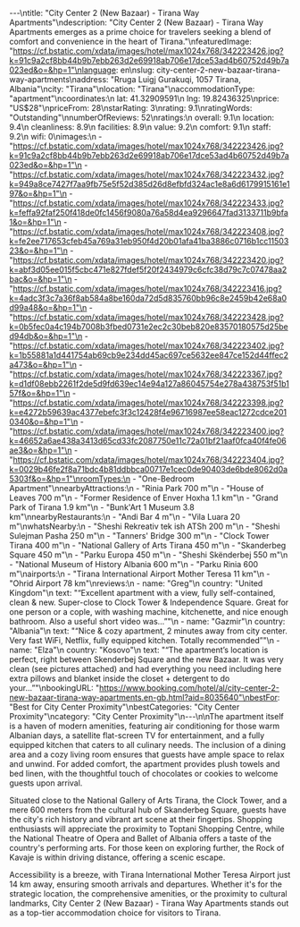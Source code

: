 ---\ntitle: "City Center 2 (New Bazaar) - Tirana Way Apartments"\ndescription: "City Center 2 (New Bazaar) - Tirana Way Apartments emerges as a prime choice for travelers seeking a blend of comfort and convenience in the heart of Tirana."\nfeaturedImage: "https://cf.bstatic.com/xdata/images/hotel/max1024x768/342223426.jpg?k=91c9a2cf8bb44b9b7ebb263d2e69918ab706e17dce53ad4b60752d49b7a023ed&o=&hp=1"\nlanguage: en\nslug: city-center-2-new-bazaar-tirana-way-apartments\naddress: "Rruga Luigj Gurakuqi, 1057 Tirana, Albania"\ncity: "Tirana"\nlocation: "Tirana"\naccommodationType: "apartment"\ncoordinates:\n  lat: 41.32909591\n  lng: 19.82436325\nprice: "US$28"\npriceFrom: 28\nstarRating: 3\nrating: 9.1\nratingWords: "Outstanding"\nnumberOfReviews: 52\nratings:\n  overall: 9.1\n  location: 9.4\n  cleanliness: 8.9\n  facilities: 8.9\n  value: 9.2\n  comfort: 9.1\n  staff: 9.2\n  wifi: 0\nimages:\n  - "https://cf.bstatic.com/xdata/images/hotel/max1024x768/342223426.jpg?k=91c9a2cf8bb44b9b7ebb263d2e69918ab706e17dce53ad4b60752d49b7a023ed&o=&hp=1"\n  - "https://cf.bstatic.com/xdata/images/hotel/max1024x768/342223432.jpg?k=949a8ce7427f7aa9fb75e5f52d385d26d8efbfd324ac1e8a6d6179915161e197&o=&hp=1"\n  - "https://cf.bstatic.com/xdata/images/hotel/max1024x768/342223433.jpg?k=feffa92faf250f418de0fc1456f9080a76a58d4ea9296647fad3133711b9bfa1&o=&hp=1"\n  - "https://cf.bstatic.com/xdata/images/hotel/max1024x768/342223408.jpg?k=fe2ee717653cfeb45a769a31eb950f4d20b01afa41ba3886c0716b1cc1150323&o=&hp=1"\n  - "https://cf.bstatic.com/xdata/images/hotel/max1024x768/342223420.jpg?k=abf3d05ee015f5cbc471e827fdef5f20f2434979c6cfc38d79c7c07478aa2bac&o=&hp=1"\n  - "https://cf.bstatic.com/xdata/images/hotel/max1024x768/342223416.jpg?k=4adc3f3c7a36f8ab584a8be160da72d5d835760bb96c8e2459b42e68a0d99a48&o=&hp=1"\n  - "https://cf.bstatic.com/xdata/images/hotel/max1024x768/342223428.jpg?k=0b5fec0a4c194b7008b3fbed0731e2ec2c30beb820e83570180575d25bed94db&o=&hp=1"\n  - "https://cf.bstatic.com/xdata/images/hotel/max1024x768/342223402.jpg?k=1b55881a1d441754ab69cb9e234dd45ac697ce5632ee847ce152d44ffec2a473&o=&hp=1"\n  - "https://cf.bstatic.com/xdata/images/hotel/max1024x768/342223367.jpg?k=d1df08ebb2261f2de5d9fd639ec14e94a127a86045754e278a438753f51b157f&o=&hp=1"\n  - "https://cf.bstatic.com/xdata/images/hotel/max1024x768/342223398.jpg?k=e4272b59639ac4377ebefc3f3c12428f4e96716987ee58eac1272cdce2010340&o=&hp=1"\n  - "https://cf.bstatic.com/xdata/images/hotel/max1024x768/342223400.jpg?k=46652a6ae438a3413d65cd33fc2087750e11c72a01bf21aaf0fca40f4fe06ae3&o=&hp=1"\n  - "https://cf.bstatic.com/xdata/images/hotel/max1024x768/342223404.jpg?k=0029b46fe2f8a71bdc4b81ddbbca00717e1cec0de90403de6bde8062d0a5303f&o=&hp=1"\nroomTypes:\n  - "One-Bedroom Apartment"\nnearbyAttractions:\n  - "Rinia Park 700 m"\n  - "House of Leaves 700 m"\n  - "Former Residence of Enver Hoxha 1.1 km"\n  - "Grand Park of Tirana 1.9 km"\n  - "Bunk'Art 1 Museum 3.8 km"\nnearbyRestaurants:\n  - "Andi̇ Bar 4 m"\n  - "Vila Luara 20 m"\nwhatsNearby:\n  - "Sheshi Rekreativ tek ish ATSh 200 m"\n  - "Sheshi Sulejman Pasha 250 m"\n  - "Tanners' Bridge 300 m"\n  - "Clock Tower Tirana 400 m"\n  - "National Gallery of Arts Tirana 450 m"\n  - "Skanderbeg Square 450 m"\n  - "Parku Europa 450 m"\n  - "Sheshi Skënderbej 550 m"\n  - "National Museum of History Albania 600 m"\n  - "Parku Rinia 600 m"\nairports:\n  - "Tirana International Airport Mother Teresa 11 km"\n  - "Ohrid Airport 78 km"\nreviews:\n  - name: "Greg"\n    country: "United Kingdom"\n    text: "“Excellent apartment with a view, fully self-contained, clean & new. Super-close to Clock Tower & Independence Square. Great for one person or a cople, with washing machine, kitchenette, and nice enough bathroom. Also a useful short video was...”"\n  - name: "Gazmir"\n    country: "Albania"\n    text: "“Nice & cozy apartment, 2 minutes away from city center.
Very fast WiFi, Netflix, fully equipped kitchen. Totally recommended”"\n  - name: "Elza"\n    country: "Kosovo"\n    text: "“The apartment’s location is perfect, right between Skenderbej Square and the new Bazaar. It was very clean (see pictures attached) and had everything you need including here extra pillows and blanket inside the closet + detergent to do your...”"\nbookingURL: "https://www.booking.com/hotel/al/city-center-2-new-bazaar-tirana-way-apartments.en-gb.html?aid=8035640"\nbestFor: "Best for City Center Proximity"\nbestCategories: "City Center Proximity"\ncategory: "City Center Proximity"\n---\n\nThe apartment itself is a haven of modern amenities, featuring air conditioning for those warm Albanian days, a satellite flat-screen TV for entertainment, and a fully equipped kitchen that caters to all culinary needs. The inclusion of a dining area and a cozy living room ensures that guests have ample space to relax and unwind. For added comfort, the apartment provides plush towels and bed linen, with the thoughtful touch of chocolates or cookies to welcome guests upon arrival.

Situated close to the National Gallery of Arts Tirana, the Clock Tower, and a mere 600 meters from the cultural hub of Skanderbeg Square, guests have the city's rich history and vibrant art scene at their fingertips. Shopping enthusiasts will appreciate the proximity to Toptani Shopping Centre, while the National Theatre of Opera and Ballet of Albania offers a taste of the country's performing arts. For those keen on exploring further, the Rock of Kavaje is within driving distance, offering a scenic escape.

Accessibility is a breeze, with Tirana International Mother Teresa Airport just 14 km away, ensuring smooth arrivals and departures. Whether it's for the strategic location, the comprehensive amenities, or the proximity to cultural landmarks, City Center 2 (New Bazaar) - Tirana Way Apartments stands out as a top-tier accommodation choice for visitors to Tirana.